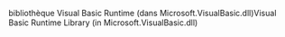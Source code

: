 <span data-ttu-id="03b35-101">bibliothèque Visual Basic Runtime (dans Microsoft.VisualBasic.dll)</span><span class="sxs-lookup"><span data-stu-id="03b35-101">Visual Basic Runtime Library (in Microsoft.VisualBasic.dll)</span></span>